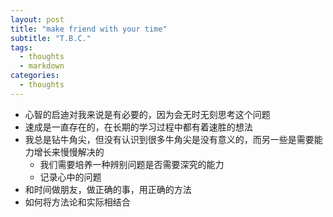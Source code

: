 ```yaml
---
layout: post
title: "make friend with your time"
subtitle: "T.B.C."
tags:
  - thoughts
  - markdown
categories:
  - thoughts
---
```


- 心智的启迪对我来说是有必要的，因为会无时无刻思考这个问题
- 速成是一直存在的，在长期的学习过程中都有着速胜的想法
- 我总是钻牛角尖，但没有认识到很多牛角尖是没有意义的，而另一些是需要能力增长来慢慢解决的
  - 我们需要培养一种辨别问题是否需要深究的能力
  - 记录心中的问题
- 和时间做朋友，做正确的事，用正确的方法
- 如何将方法论和实际相结合
